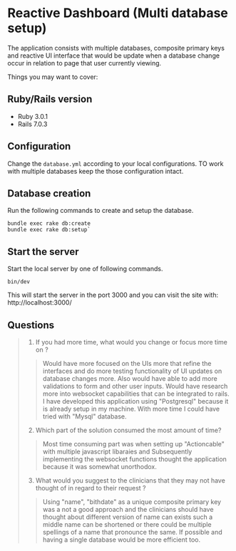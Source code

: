# Reactive Dashboard (Multi database setup)

The application consists with multiple databases, composite primary keys and
reactive UI interface that would be update when a database change occur in relation
to page that user currently viewing.

Things you may want to cover:

## Ruby/Rails version

- Ruby 3.0.1
- Rails 7.0.3

## Configuration

Change the `database.yml` according to your local configurations. TO work with multiple
databases keep the those configuration intact.

## Database creation

Run the following commands to create and setup the database.

    bundle exec rake db:create
    bundle exec rake db:setup`

## Start the server

Start the local server by one of following commands.

    bin/dev

This will start the server in the port 3000 and you can visit the site with: http://localhost:3000/

## Questions

> 1. If you had more time, what would you change or focus more time on ?
>       
>> Would have more focused on the UIs more that refine the interfaces and do more testing
>> functionality of UI updates on database changes more. Also would have able to add more 
>> validations to form and other user inputs. Would have research more into websocket capabilities
>> that can be integrated to rails. I have developed this application using "Postgresql" because
>> it is already setup in my machine. With more time I could have tried with "Mysql" database.
> 
> 2. Which part of the solution consumed the most amount of time?
>
>> Most time consuming part was when setting up "Actioncable" with multiple javascript libaraies and
>> Subsequently implementing the websocket functions thought the application because it was somewhat
>> unorthodox.
> 
> 3. What would you suggest to the clinicians that they may not have thought of in regard to their request ?
> 
>> Using "name", "bithdate" as a unique composite primary key was a not a good approach and the clinicians 
>> should have thought about different version of name can exists such a middle name can be shortened or there 
>> could be multiple spellings of a name that pronounce the same. If possible and having a single database would be
>> more efficient too. 
